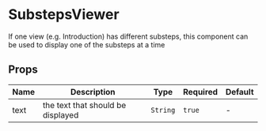# SubstepsViewer

If one view (e.g. Introduction) has different substeps, this component can be used to display one of the substeps at a time

## Props

<!-- @vuese:SubstepsViewer:props:start -->
|Name|Description|Type|Required|Default|
|---|---|---|---|---|
|text|the text that should be displayed|`String`|`true`|-|

<!-- @vuese:SubstepsViewer:props:end -->


